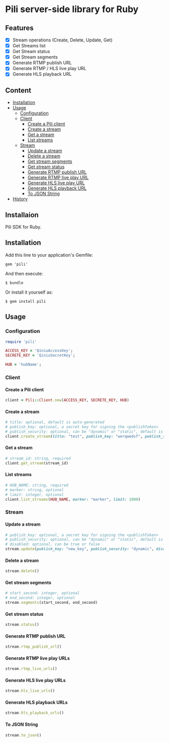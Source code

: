 # Pili server-side library for Ruby

## Features

- [x] Stream operations (Create, Delete, Update, Get)
- [x] Get Streams list
- [x] Get Stream status
- [x] Get Stream segments
- [x] Generate RTMP publish URL
- [x] Generate RTMP / HLS live play URL
- [x] Generate HLS playback URL

## Content

- [Installation](#Installation)
- [Usage](#Usage)
  - [Configuration](#Configuration)
  - [Client](#Client)
    - [Create a Pili client](#Create-a-Pili-client)
    - [Create a stream](#Create-a-stream)
    - [Get a stream](#Get-a-stream)
    - [List streams](#List-streams)
  - [Stream](#Stream)
      - [Update a stream](#Update-a-stream)
    - [Delete a stream](#Delete-a-stream)
    - [Get stream segments](#Get-stream-segments)
    - [Get stream status](#Get-stream-status)
    - [Generate RTMP publish URL](#Generate-RTMP-publish-URL)
    - [Generate RTMP live play URL](#Generate-RTMP-live-play-URL)
    - [Generate HLS live play URL](#Generate-HLS-live-play-URL)
    - [Generate HLS playback URL](#Generate-HLS-playback-URL)
    - [To JSON String](#To-JSON-String)
- [History](#History)

## Installaion

Pili SDK for Ruby.

## Installation

Add this line to your application's Gemfile:

    gem 'pili'

And then execute:

    $ bundle

Or install it yourself as:

    $ gem install pili


## Usage

### Configuration

```ruby
require 'pili'

ACCESS_KEY = 'QiniuAccessKey';
SECRETE_KEY = 'QiniuSecretKey';

HUB = 'hubName';
```

### Client

#### Create a Pili client

```ruby
client = Pili::Client.new(ACCESS_KEY, SECRETE_KEY, HUB)
```

#### Create a stream

```ruby
# title: optional, default is auto-generated
# publish_key: optional, a secret key for signing the <publishToken>
# publish_security: optional, can be "dynamic" or "static", default is "dynamic"
client.create_stream(title: "test", publish_key: "werqwedsf", publish_security: "static")
```

#### Get a stream

```ruby
# stream_id: string, required
client.get_stream(stream_id)
```

#### List streams

```ruby
# HUB_NAME: string, required
# marker: string, optional
# limit: integer, optional
client.list_streams(HUB_NAME, marker: "marker", limit: 1000)
```

### Stream

#### Update a stream

```ruby
# publish_key: optional, a secret key for signing the <publishToken>
# publish_security: optional, can be "dynamic" or "static", default is "dynamic"
# disabled: optional, can be true or false
stream.update(publish_key: "new_key", publish_security: "dynamic", disabled: true)
```

#### Delete a stream

```ruby
stream.delete()
```

#### Get stream segments

```ruby
# start_second: integer, optional
# end_second: integer, optional
stream.segments(start_second, end_second)
```

#### Get stream status

```ruby
stream.status()
```

#### Generate RTMP publish URL

```ruby
stream.rtmp_publish_url()
```

#### Generate RTMP live play URLs

```ruby
stream.rtmp_live_urls()
```

#### Generate HLS live play URLs

```ruby
stream.hls_live_urls()
```

#### Generate HLS playback URLs

```ruby
stream.hls_playback_urls()
```

#### To JSON String
```ruby
stream.to_json()
```

